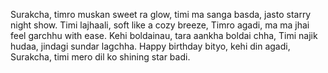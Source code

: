 Surakcha, timro muskan sweet ra glow, timi ma sanga basda, jasto starry night show. Timi lajhaali, soft like a cozy breeze, Timro agadi, ma ma jhai feel garchhu with ease.
Kehi boldainau, tara aankha boldai chha, Timi najik hudaa, jindagi sundar lagchha. Happy birthday bityo, kehi din agadi, Surakcha, timi mero dil ko shining star badi.
